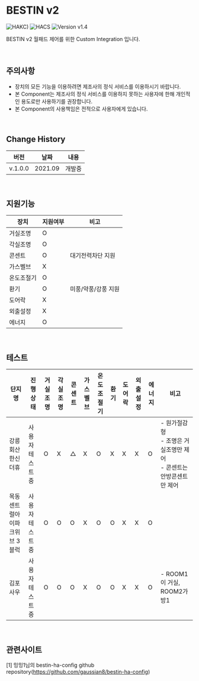 # BESTIN v2

![HAKC)][hakc-shield]
![HACS][hacs-shield]
![Version v1.4][version-shield]

BESTIN v2 월패드 제어를 위한 Custom Integration 입니다.

<br>

## 주의사항
- 장치의 모든 기능을 이용하려면 제조사의 정식 서비스를 이용하시기 바랍니다.
- 본 Component는 제조사의 정식 서비스를 이용하지 못하는 사용자에 한해 개인적인 용도로만 사용하기를 권장합니다.
- 본 Component의 사용책임은 전적으로 사용자에게 있습니다.

<br>

## Change History
| 버전 | 날짜 | 내용 | 
|-----|-----|-----|
| v.1.0.0 | 2021.09 | 개발중 |

<br>

## 지원기능
| 장치 | 지원여부 | 비고 |
|-----|-----|-----|
| 거실조명 | O | |
| 각실조명 | O | |
| 콘센트 | O | 대기전력차단 지원 |
| 가스벨브 | X |  |
| 온도조절기 | O | |
| 환기 | O | 미풍/약풍/강풍 지원 |
| 도어락 | X | |
| 외출설정 | X | |
| 에너지| O | |

<br>



## 테스트
|단지명|진행상태|거실조명|각실조명|콘센트|가스벨브|온도조절기|환기|도어락|외출설정|에너지|비고|
|-------|-----|-----|-----|-----|-----|-----|-----|-----|-----|-----|-----|
|강릉회산 한신더휴| 사용자 테스트중| O | X | △ | X | O | X | X | X | O | - 원가절감형<br>- 조명은 거실조명만 제어<br>- 콘센트는 안방콘센트만 제어|
|목동센트럴아이파크위브 3블럭| 사용자 테스트중| O | O | O | X | O | O | X | X | O | |
|김포사우| 사용자 테스트중| O | O | O | X | O | O | X | X | O | - ROOM1이 거실, ROOM2가 방1 |


<br>

## 관련사이트
[1] 밍밍1님의 bestin-ha-config github repository(<https://github.com/gaussian8/bestin-ha-config>)<br>



[version-shield]: https://img.shields.io/badge/version-v1.0.0-orange.svg
[hakc-shield]: https://img.shields.io/badge/HAKC-Enjoy-blue.svg
[hacs-shield]: https://img.shields.io/badge/HACS-Custom-red.svg
